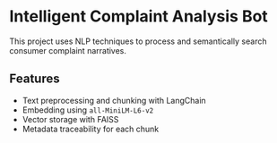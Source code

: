 # Intelligent Complaint Analysis Bot

This project uses NLP techniques to process and semantically search consumer complaint narratives.

## Features

- Text preprocessing and chunking with LangChain
- Embedding using `all-MiniLM-L6-v2`
- Vector storage with FAISS
- Metadata traceability for each chunk
